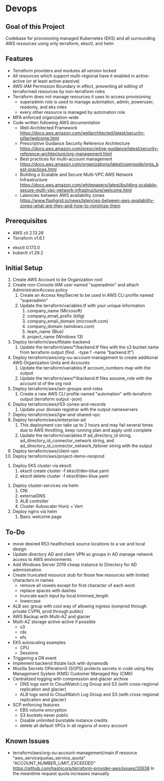 # Devops

## Goal of this Project
Codebase for provisioning managed Kubernetes (EKS) and all surrounding AWS resources using only terraform, eksctl, and helm

## Features
- Terraform providers and modules all version locked
- All resources which support multi-regional have it enabled in active-active (or at least active-passive)
- AWS IAM Permission Boundary in effect, preventing all editing of terraformed resources by non-terraform roles
- Terraform does not manage resources it uses to access provisioning
  - superadmin role is used to manage automation, admin, poweruser, readonly, and eks roles
  - every other resource is managed by automation role
- MFA enforced organization-wide
- Code written following AWS documentation
  - Well-Architected Framework  https://docs.aws.amazon.com/wellarchitected/latest/security-pillar/welcome.html
  - Prescriptive Guidance Security Reference Architecture https://docs.aws.amazon.com/prescriptive-guidance/latest/security-reference-architecture/org-management.html
  - Best practices for multi-account management https://docs.aws.amazon.com/organizations/latest/userguide/orgs_best-practices.html
  - Building a Scalable and Secure Multi-VPC AWS Network Infrastructure https://docs.aws.amazon.com/whitepapers/latest/building-scalable-secure-multi-vpc-network-infrastructure/welcome.html
  - Latencies between AWS availability zones https://www.flashgrid.io/news/latencies-between-aws-availability-zones-what-are-they-and-how-to-minimize-them

## Prerequisites
- AWS cli 2.13.26
- Terraform v1.6.1
<!-- - SOPS 3.8.1  https://github.com/getsops/sops/releases/tag/v3.8.1 -->
- eksctl 0.173.0
- kubectl v1.29.2
<!-- - Terraform state and SOPS backend resources (S3 bucket, DynamoDB, and CMK)
  Terraform should _use_ entirely separate infrastructure from what Terraform _manages_, eg best practice is to provision Terraform backend resources in a completely separate AWS Org and Account -->

## Initial Setup
1. Create AWS Account to be Organization root
1. Create non-Console IAM user named "superadmin" and attach AdministratorAccess policy
   1. Create an Access Key/Secret to be used in AWS CLI profile named "superadmin"
   1. Update the terraform/variables.tf with your unique information
      1. company_name (Microsoft)
      1. company_email_prefix (billg)
      1. company_email_domain (microsoft.com)
      1. company_domain (windows.com)
      1. team_name (Blue)
      1. project_name (Windows 13)
1. Deploy terraform/aws/tfstate-backend
   1. Update the terraform/aws/*/backend.tf files with the s3 bucket name from terraform output (find . -type f -name "backend.tf")
1. Deploy terraform/aws/org-ou-account-management to create additional AWS Organization Units and Accounts
   1. Update the terraform/variables.tf account_numbers map with the output
   1. Update the terraform/aws/*/backend.tf files assume_role with the account id of the org root
1. Deploy terraform/aws/iam-groups-and-roles
   1. Create a new AWS CLI profile named "automation" with terraform output (terraform output -json)
1. Deploy terraform/aws/r53-zones-and-records
   1. Update your domain registrar with the output nameservers
1. Deploy terraform/aws/tgw-and-shared-vpc
1. Deploy terraform/aws/enterprise-ad
   1. This deployment can take up to 2 hours and may fail several times due to AWS throttling, keep running plan and apply until complete
   1. Update the terraform/variables.tf ad_directory_id string, ad_directory_id_connector_network string, and ad_directory_id_connector_network_failover string with the output
1. Deploy terraform/aws/client-vpn
1. Deploy terraform/aws/project-demo-nonprod
<!-- 1. Deploy terraform/aws/project-demo-prod -->
1. Deploy EKS cluster via eksctl
   1. eksctl create cluster -f eksctl/dev-blue.yaml
   1. eksctl delete cluster -f eksctl/dev-blue.yaml
<!-- 1. YOU ARE HERE -->
1. Deploy cluster-services via helm
   1. CNI
   1. externalDNS
   1. ALB controller
   1. Cluster Autoscaler Horiz + Vert
1. Deploy nginx via helm
   1. Basic welcome page

## To-Do
- move desired R53 healthcheck source locations to a var and local design
- Update directory AD and client VPN so groups in AD manage network access to AWS environments
- Add Windows Server 2019 cheap instance to Directory for AD administration
- Create truncated resource stub for those few resources with limited characters in names
  - remove all vowels except for first character of each word
  - replace spaces with dashes
  - truncate each input by local.trimmed_length
  - lowercase
- ALB sec group with cool way of allowing ingress (nonprod through private CVPN, prod through public)
- AWS Backup with Multi-AZ and glacier
- Multi-AZ storage active-active if possible
  - s3
  - rds
  - efs
- EKS autoscaling examples
  - CPU
  - Sessions
- Triggering a DR event
- Implement backend tfstate lock with dynamodb
- Mozilla Secrets OPerationS (SOPS) protects secrets in code using Key Management System (KMS) Customer Managed Key (CMK)
- Centralized logging with compression and glacier archive
  - DNS logs sent to CloudWatch Log Group and S3 (with cross-regional replication and glacier)
  - ALB logs send to CloudWatch Log Group and S3 (with cross-regional replication and glacier)
- SCP enforcing features
  - EBS volume encryption
  - S3 buckets never public
  - Disable unlimited burstable instance credits
  - delete all default VPCs in all regions of every account

## Known Issues
- terraform/aws/org-ou-account-management/main.tf
  resource "aws_servicequotas_service_quota" "ACCOUNT_NUMBER_LIMIT_EXCEEDED"
  https://github.com/hashicorp/terraform-provider-aws/issues/32638
  In the meantime request quota increases manually
